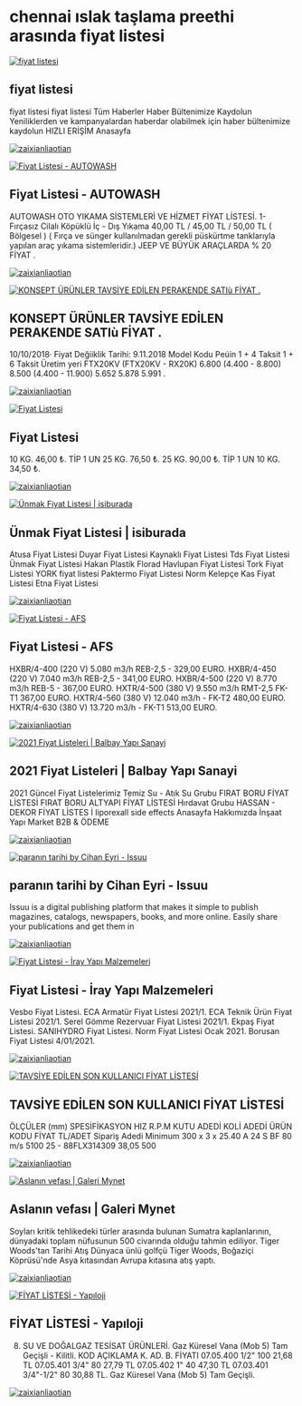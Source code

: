 # chennai ıslak taşlama preethi arasında fiyat listesi
<a href="https://mnn.zoosnet.net/LR/Chatpre.aspx?id=MNN94995150&p=https://topgrinding.com/" target="_blank">![fiyat listesi](https://github.com/technlg/images/blob/main/33.jpg)</a>
## fiyat listesi
fiyat listesi fiyat listesi Tüm Haberler Haber Bültenimize Kaydolun Yeniliklerden ve kampanyalardan haberdar olabilmek için haber bültenimize kaydolun HIZLI ERİŞİM Anasayfa 
<a href="https://mnn.zoosnet.net/LR/Chatpre.aspx?id=MNN94995150&p=https://topgrinding.com/" target="_blank"><img src="https://github.com/technlg/images/raw/main/chat11.jpg" alt="zaixianliaotian"/></a><a href="//whatsapp.shibangsoft.com/WhatsApp.php" ><img src="https://github.com/technlg/images/raw/main/chat11.png" alt=""></a>
<a href="https://mnn.zoosnet.net/LR/Chatpre.aspx?id=MNN94995150&p=https://topgrinding.com/" target="_blank">![Fiyat Listesi - AUTOWASH](https://github.com/technlg/images/blob/main/18.jpg)</a>
## Fiyat Listesi - AUTOWASH
AUTOWASH OTO YIKAMA SİSTEMLERİ VE HİZMET FİYAT LİSTESİ. 1- Fırçasız Cilalı Köpüklü İç - Dış Yıkama 40,00 TL / 45,00 TL / 50,00 TL ( Bölgesel ) ( Fırça ve sünger kullanılmadan gerekli püskürtme tanklarıyla yapılan araç yıkama sistemleridir.) JEEP VE BÜYÜK ARAÇLARDA % 20 FİYAT .
<a href="https://mnn.zoosnet.net/LR/Chatpre.aspx?id=MNN94995150&p=https://topgrinding.com/" target="_blank"><img src="https://github.com/technlg/images/raw/main/chat11.jpg" alt="zaixianliaotian"/></a><a href="//whatsapp.shibangsoft.com/WhatsApp.php" ><img src="https://github.com/technlg/images/raw/main/chat11.png" alt=""></a>
<a href="https://mnn.zoosnet.net/LR/Chatpre.aspx?id=MNN94995150&p=https://topgrinding.com/" target="_blank">![KONSEPT ÜRÜNLER TAVSİYE EDİLEN PERAKENDE SATIù FİYAT .](https://github.com/technlg/images/blob/main/53.jpg)</a>
## KONSEPT ÜRÜNLER TAVSİYE EDİLEN PERAKENDE SATIù FİYAT .
10/10/2018· Fiyat Değiiklik Tarihi: 9.11.2018 Model Kodu Peúin 1 + 4 Taksit 1 + 6 Taksit Üretim yeri FTX20KV (FTX20KV - RX20K) 6.800 (4.400 - 8.800) 8.500 (4.400 - 11.900) 5.652 5.878 5.991 .
<a href="https://mnn.zoosnet.net/LR/Chatpre.aspx?id=MNN94995150&p=https://topgrinding.com/" target="_blank"><img src="https://github.com/technlg/images/raw/main/chat11.jpg" alt="zaixianliaotian"/></a><a href="//whatsapp.shibangsoft.com/WhatsApp.php" ><img src="https://github.com/technlg/images/raw/main/chat11.png" alt=""></a>
<a href="https://mnn.zoosnet.net/LR/Chatpre.aspx?id=MNN94995150&p=https://topgrinding.com/" target="_blank">![Fiyat Listesi](https://github.com/technlg/images/blob/main/44.jpg)</a>
## Fiyat Listesi
10 KG. 46,00 ₺. TİP 1 UN 25 KG. 76,50 ₺. 25 KG. 90,00 ₺. TİP 1 UN 10 KG. 34,50 ₺.
<a href="https://mnn.zoosnet.net/LR/Chatpre.aspx?id=MNN94995150&p=https://topgrinding.com/" target="_blank"><img src="https://github.com/technlg/images/raw/main/chat11.jpg" alt="zaixianliaotian"/></a><a href="//whatsapp.shibangsoft.com/WhatsApp.php" ><img src="https://github.com/technlg/images/raw/main/chat11.png" alt=""></a>
<a href="https://mnn.zoosnet.net/LR/Chatpre.aspx?id=MNN94995150&p=https://topgrinding.com/" target="_blank">![Ünmak Fiyat Listesi | isiburada](https://github.com/technlg/images/blob/main/46.jpg)</a>
## Ünmak Fiyat Listesi | isiburada
Atusa Fiyat Listesi Duyar Fiyat Listesi Kaynaklı Fiyat Listesi Tds Fiyat Listesi Ünmak Fiyat Listesi Hakan Plastik Florad Havlupan Fiyat Listesi Tork Fiyat Listesi YORK fiyat listesi Paktermo Fiyat Listesi Norm Kelepçe Kas Fiyat Listesi Etna Fiyat Listesi
<a href="https://mnn.zoosnet.net/LR/Chatpre.aspx?id=MNN94995150&p=https://topgrinding.com/" target="_blank"><img src="https://github.com/technlg/images/raw/main/chat11.jpg" alt="zaixianliaotian"/></a><a href="//whatsapp.shibangsoft.com/WhatsApp.php" ><img src="https://github.com/technlg/images/raw/main/chat11.png" alt=""></a>
<a href="https://mnn.zoosnet.net/LR/Chatpre.aspx?id=MNN94995150&p=https://topgrinding.com/" target="_blank">![Fiyat Listesi - AFS](https://github.com/technlg/images/blob/main/40.jpg)</a>
## Fiyat Listesi - AFS
HXBR/4-400 (220 V) 5.080 m3/h REB-2,5 - 329,00 EURO. HXBR/4-450 (220 V) 7.040 m3/h REB-2,5 - 341,00 EURO. HXBR/4-500 (220 V) 8.770 m3/h REB-5 - 367,00 EURO. HXTR/4-500 (380 V) 9.550 m3/h RMT-2,5 FK-T1 367,00 EURO. HXTR/4-560 (380 V) 12.040 m3/h - FK-T2 480,00 EURO. HXTR/4-630 (380 V) 13.720 m3/h - FK-T1 513,00 EURO.
<a href="https://mnn.zoosnet.net/LR/Chatpre.aspx?id=MNN94995150&p=https://topgrinding.com/" target="_blank"><img src="https://github.com/technlg/images/raw/main/chat11.jpg" alt="zaixianliaotian"/></a><a href="//whatsapp.shibangsoft.com/WhatsApp.php" ><img src="https://github.com/technlg/images/raw/main/chat11.png" alt=""></a>
<a href="https://mnn.zoosnet.net/LR/Chatpre.aspx?id=MNN94995150&p=https://topgrinding.com/" target="_blank">![2021 Fiyat Listeleri | Balbay Yapı Sanayi](https://github.com/technlg/images/blob/main/3.jpg)</a>
## 2021 Fiyat Listeleri | Balbay Yapı Sanayi
2021 Güncel Fiyat Listelerimiz Temiz Su - Atık Su Grubu FIRAT BORU FİYAT LİSTESİ FIRAT BORU ALTYAPI FİYAT LİSTESİ Hırdavat Grubu HASSAN - DEKOR FİYAT LİSTES İ liporexall side effects Anasayfa Hakkımızda İnşaat Yapı Market B2B & ÖDEME 
<a href="https://mnn.zoosnet.net/LR/Chatpre.aspx?id=MNN94995150&p=https://topgrinding.com/" target="_blank"><img src="https://github.com/technlg/images/raw/main/chat11.jpg" alt="zaixianliaotian"/></a><a href="//whatsapp.shibangsoft.com/WhatsApp.php" ><img src="https://github.com/technlg/images/raw/main/chat11.png" alt=""></a>
<a href="https://mnn.zoosnet.net/LR/Chatpre.aspx?id=MNN94995150&p=https://topgrinding.com/" target="_blank">![paranın tarihi by Cihan Eyri - Issuu](https://github.com/technlg/images/blob/main/16.jpg)</a>
## paranın tarihi by Cihan Eyri - Issuu
Issuu is a digital publishing platform that makes it simple to publish magazines, catalogs, newspapers, books, and more online. Easily share your publications and get them in 
<a href="https://mnn.zoosnet.net/LR/Chatpre.aspx?id=MNN94995150&p=https://topgrinding.com/" target="_blank"><img src="https://github.com/technlg/images/raw/main/chat11.jpg" alt="zaixianliaotian"/></a><a href="//whatsapp.shibangsoft.com/WhatsApp.php" ><img src="https://github.com/technlg/images/raw/main/chat11.png" alt=""></a>
<a href="https://mnn.zoosnet.net/LR/Chatpre.aspx?id=MNN94995150&p=https://topgrinding.com/" target="_blank">![Fiyat Listesi - İray Yapı Malzemeleri](https://github.com/technlg/images/blob/main/2.jpg)</a>
## Fiyat Listesi - İray Yapı Malzemeleri
Vesbo Fiyat Listesi. ECA Armatür Fiyat Listesi 2021/1. ECA Teknik Ürün Fiyat Listesi 2021/1. Serel Gömme Rezervuar Fiyat Listesi 2021/1. Ekpaş Fiyat Listesi. SANIHYDRO Fiyat Listesi. Norm Fiyat Listesi Ocak 2021. Borusan Fiyat Listesi 4/01/2021.
<a href="https://mnn.zoosnet.net/LR/Chatpre.aspx?id=MNN94995150&p=https://topgrinding.com/" target="_blank"><img src="https://github.com/technlg/images/raw/main/chat11.jpg" alt="zaixianliaotian"/></a><a href="//whatsapp.shibangsoft.com/WhatsApp.php" ><img src="https://github.com/technlg/images/raw/main/chat11.png" alt=""></a>
<a href="https://mnn.zoosnet.net/LR/Chatpre.aspx?id=MNN94995150&p=https://topgrinding.com/" target="_blank">![TAVSİYE EDİLEN SON KULLANICI FİYAT LİSTESİ](https://github.com/technlg/images/blob/main/42.jpg)</a>
## TAVSİYE EDİLEN SON KULLANICI FİYAT LİSTESİ
ÖLÇÜLER (mm) SPESİFİKASYON HIZ R.P.M KUTU ADEDİ KOLİ ADEDİ ÜRÜN KODU FİYAT TL/ADET Sipariş Adedi Minimum 300 x 3 x 25.40 A 24 S BF 80 m/s 5100 25 - 88FLX314309 38,05 500
<a href="https://mnn.zoosnet.net/LR/Chatpre.aspx?id=MNN94995150&p=https://topgrinding.com/" target="_blank"><img src="https://github.com/technlg/images/raw/main/chat11.jpg" alt="zaixianliaotian"/></a><a href="//whatsapp.shibangsoft.com/WhatsApp.php" ><img src="https://github.com/technlg/images/raw/main/chat11.png" alt=""></a>
<a href="https://mnn.zoosnet.net/LR/Chatpre.aspx?id=MNN94995150&p=https://topgrinding.com/" target="_blank">![Aslanın vefası | Galeri Mynet](https://github.com/technlg/images/blob/main/16.jpg)</a>
## Aslanın vefası | Galeri Mynet
Soyları kritik tehlikedeki türler arasında bulunan Sumatra kaplanlarının, dünyadaki toplam nüfusunun 500 civarında olduğu tahmin ediliyor. Tiger Woods'tan Tarihi Atış Dünyaca ünlü golfçü Tiger Woods, Boğaziçi Köprüsü'nde Asya kıtasından Avrupa kıtasına atış yaptı.
<a href="https://mnn.zoosnet.net/LR/Chatpre.aspx?id=MNN94995150&p=https://topgrinding.com/" target="_blank"><img src="https://github.com/technlg/images/raw/main/chat11.jpg" alt="zaixianliaotian"/></a><a href="//whatsapp.shibangsoft.com/WhatsApp.php" ><img src="https://github.com/technlg/images/raw/main/chat11.png" alt=""></a>
<a href="https://mnn.zoosnet.net/LR/Chatpre.aspx?id=MNN94995150&p=https://topgrinding.com/" target="_blank">![FİYAT LİSTESİ - Yapıloji](https://github.com/technlg/images/blob/main/34.jpg)</a>
## FİYAT LİSTESİ - Yapıloji
 8. SU VE DOĞALGAZ TESİSAT ÜRÜNLERİ. Gaz Küresel Vana (Mob 5) Tam Geçişli - Kilitli. KOD AÇIKLAMA K. AD. B. FİYATI 07.05.400 1/2" 100 21,68 TL 07.05.401 3/4" 80 27,79 TL 07.05.402 1" 40 47,30 TL 07.03.401 3/4"-1/2" 80 30,88 TL. Gaz Küresel Vana (Mob 5) Tam Geçişli.
<a href="https://mnn.zoosnet.net/LR/Chatpre.aspx?id=MNN94995150&p=https://topgrinding.com/" target="_blank"><img src="https://github.com/technlg/images/raw/main/chat11.jpg" alt="zaixianliaotian"/></a><a href="//whatsapp.shibangsoft.com/WhatsApp.php" ><img src="https://github.com/technlg/images/raw/main/chat11.png" alt=""></a>
